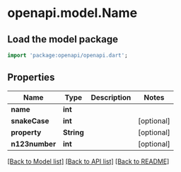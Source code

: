 # openapi.model.Name

## Load the model package
```dart
import 'package:openapi/openapi.dart';
```

## Properties
Name | Type | Description | Notes
------------ | ------------- | ------------- | -------------
**name** | **int** |  | 
**snakeCase** | **int** |  | [optional] 
**property** | **String** |  | [optional] 
**n123number** | **int** |  | [optional] 

[[Back to Model list]](../README.md#documentation-for-models) [[Back to API list]](../README.md#documentation-for-api-endpoints) [[Back to README]](../README.md)



